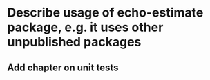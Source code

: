# Describe usage of echo-estimate package, e.g. it uses other unpublished packages

## Add chapter on unit tests
